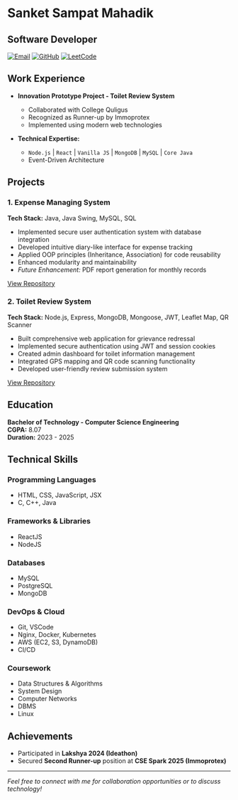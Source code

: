 # Sanket Sampat Mahadik

## Software Developer

[![Email](https://img.shields.io/badge/Email-mahadiks666%40gmail.com-blue)](mailto:mahadiks666@gmail.com)
[![GitHub](https://img.shields.io/badge/GitHub-%40Sanket666-black)](https://github.com/Sanket666)
[![LeetCode](https://img.shields.io/badge/LeetCode-%40lonaAlen-orange)](https://leetcode.com/lonaAlen)

## Work Experience

- **Innovation Prototype Project - Toilet Review System**  
  - Collaborated with College Quligus
  - Recognized as Runner-up by Immoprotex
  - Implemented using modern web technologies

- **Technical Expertise:**
  - `Node.js` | `React` | `Vanilla JS` | `MongoDB` | `MySQL` | `Core Java`
  - Event-Driven Architecture

## Projects

### 1. Expense Managing System
**Tech Stack:** Java, Java Swing, MySQL, SQL

- Implemented secure user authentication system with database integration
- Developed intuitive diary-like interface for expense tracking
- Applied OOP principles (Inheritance, Association) for code reusability
- Enhanced modularity and maintainability
- *Future Enhancement:* PDF report generation for monthly records

[View Repository](https://github.com/sanketmahadik666/ExpenseMonitoringSwing--1-)

### 2. Toilet Review System
**Tech Stack:** Node.js, Express, MongoDB, Mongoose, JWT, Leaflet Map, QR Scanner

- Built comprehensive web application for grievance redressal
- Implemented secure authentication using JWT and session cookies
- Created admin dashboard for toilet information management
- Integrated GPS mapping and QR code scanning functionality
- Developed user-friendly review submission system

[View Repository](https://github.com/sanketmahadik666/ADCET-HACKTHON)

## Education

**Bachelor of Technology - Computer Science Engineering**  
**CGPA:** 8.07  
**Duration:** 2023 - 2025

## Technical Skills

### Programming Languages
- HTML, CSS, JavaScript, JSX
- C, C++, Java

### Frameworks & Libraries
- ReactJS
- NodeJS

### Databases
- MySQL
- PostgreSQL
- MongoDB

### DevOps & Cloud
- Git, VSCode
- Nginx, Docker, Kubernetes
- AWS (EC2, S3, DynamoDB)
- CI/CD

### Coursework
- Data Structures & Algorithms
- System Design
- Computer Networks
- DBMS
- Linux

## Achievements

- Participated in **Lakshya 2024 (Ideathon)**
- Secured **Second Runner-up** position at **CSE Spark 2025 (Immoprotex)**

---

*Feel free to connect with me for collaboration opportunities or to discuss technology!* 